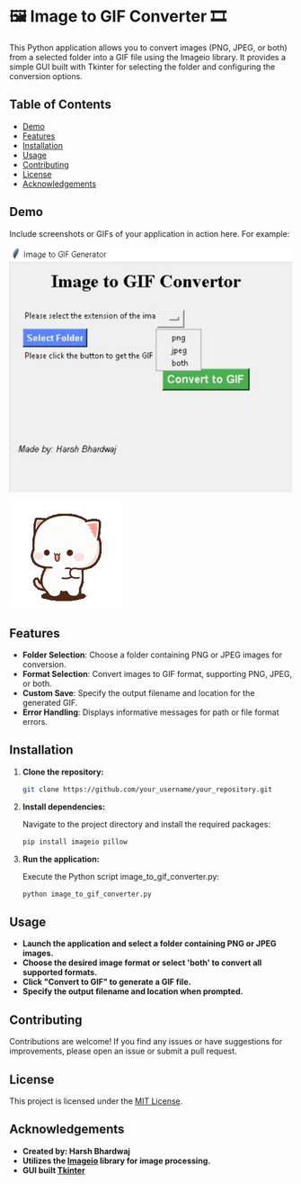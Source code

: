 # 🖼️ Image to GIF Converter 🎞️

This Python application allows you to convert images (PNG, JPEG, or both) from a selected folder into a GIF file using the Imageio library. It provides a simple GUI built with Tkinter for selecting the folder and configuring the conversion options.

## Table of Contents

- [Demo](#demo)
- [Features](#features)
- [Installation](#installation)
- [Usage](#usage)
- [Contributing](#contributing)
- [License](#license)
- [Acknowledgements](#acknowledgements)

## Demo


Include screenshots or GIFs of your application in action here. For example:

![Input](output.jpg)

![Output](demo.gif)

## Features

- **Folder Selection**: Choose a folder containing PNG or JPEG images for conversion.
- **Format Selection**: Convert images to GIF format, supporting PNG, JPEG, or both.
- **Custom Save**: Specify the output filename and location for the generated GIF.
- **Error Handling**: Displays informative messages for path or file format errors.

## Installation

1. **Clone the repository:**

   ```bash
   git clone https://github.com/your_username/your_repository.git

2. **Install dependencies:**
   
   Navigate to the project directory and install the required packages:
   
    ```bash
    pip install imageio pillow

4. **Run the application:**

   Execute the Python script image_to_gif_converter.py:

    ```bash
    python image_to_gif_converter.py

## Usage

- **Launch the application and select a folder containing PNG or JPEG images.**
- **Choose the desired image format or select 'both' to convert all supported formats.**
- **Click "Convert to GIF" to generate a GIF file.**
- **Specify the output filename and location when prompted.**

## Contributing

Contributions are welcome! If you find any issues or have suggestions for improvements, please open an issue or submit a pull request.

## License

This project is licensed under the [MIT License](https://opensource.org/license/mit).

## Acknowledgements

- **Created by: Harsh Bhardwaj**
- **Utilizes the [Imageio](https://pypi.org/project/imageio/) library for image processing.**
- **GUI built [Tkinter](https://docs.python.org/3/library/tkinter.html)**

